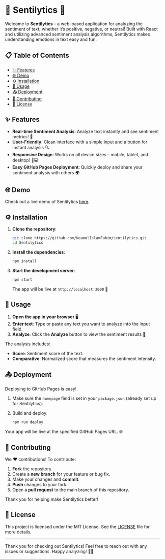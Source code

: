# 🎉 Sentilytics 🎉

Welcome to **Sentilytics** – a web-based application for analyzing the sentiment of text, whether it’s positive, negative, or neutral! Built with React and utilizing advanced sentiment analysis algorithms, Sentilytics makes understanding emotions in text easy and fun.

## 📋 Table of Contents
- [✨ Features](#-features)
- [🌐 Demo](#-demo)
- [⚙️ Installation](#️-installation)
- [🚀 Usage](#-usage)
- [📤 Deployment](#-deployment)
- [🤝 Contributing](#-contributing)
- [📜 License](#-license)

## ✨ Features

- **Real-time Sentiment Analysis**: Analyze text instantly and see sentiment metrics! 💬
- **User-Friendly**: Clean interface with a simple input and a button for instant analysis 🔍
- **Responsive Design**: Works on all device sizes – mobile, tablet, and desktop! 📱💻
- **Easy GitHub Pages Deployment**: Quickly deploy and share your sentiment analysis with others 🌍

## 🌐 Demo

Check out a live demo of Sentilytics [here](https://neamulislamfahim.github.io/sentilytics/).

## ⚙️ Installation

1. **Clone the repository**:

    ```bash
    git clone https://github.com/NeamulIslamFahim/sentilytics.git
    cd Sentilytics
    ```

2. **Install the dependencies**:

    ```bash
    npm install
    ```

3. **Start the development server**:

    ```bash
    npm start
    ```

    The app will be live at `http://localhost:3000` 🎉

## 🚀 Usage

1. **Open the app in your browser** 🖥️
2. **Enter text**: Type or paste any text you want to analyze into the input field.
3. **Analyze**: Click the **Analyze** button to view the sentiment results 🧐

The analysis includes:
- **Score**: Sentiment score of the text.
- **Comparative**: Normalized score that measures the sentiment intensity.

## 📤 Deployment

Deploying to GitHub Pages is easy! 

1. Make sure the `homepage` field is set in your `package.json` (already set up for Sentilytics).
2. Build and deploy:

    ```bash
    npm run deploy
    ```

Your app will be live at the specified GitHub Pages URL. 🌐

## 🤝 Contributing

We ❤️ contributions! To contribute:
1. **Fork** the repository.
2. Create a **new branch** for your feature or bug fix.
3. Make your changes and **commit**.
4. **Push** changes to your fork.
5. Open a **pull request** to the main branch of this repository.

Thank you for helping make Sentilytics better!

## 📜 License

This project is licensed under the MIT License. See the [LICENSE](LICENSE) file for more details.

---

Thank you for checking out Sentilytics! Feel free to reach out with any issues or suggestions. Happy analyzing! 🚀💬
